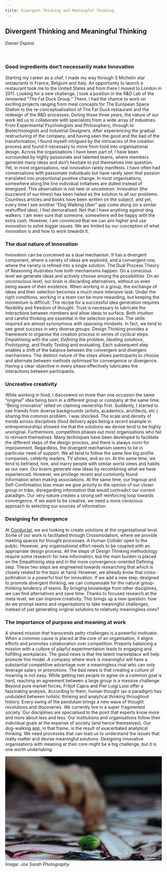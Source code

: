 ```yaml
---
title: Divergent Thinking and Meaningful Thinking
---
```


## Divergent Thinking and Meaningful Thinking

_Daniel Ospina_
<br />
<br />
<br />
### Good ingredients don’t necessarily make Innovation
Starting my career as a chef, I made my way through 3 Michelin star restaurants in France, Belgium and Italy. An opportunity to launch a restaurant took me to the United States and from there I moved to London in 2011. Looking for a new challenge, I took a position in the R&D Lab of the renowned “The Fat Duck Group.” There, I had the chance to work on exciting projects ranging from meal concepts for The European Space Station to the re-conceptualisation of The Fat Duck restaurant and the redesign of the R&D processes.
During those three years, the nature of our work led us to collaborate with specialists from a wide array of industries. From Experimental Psychologists and Philosophers, through to Biotechnologists and Industrial Designers. After experiencing the gradual restructuring of the company, and having seen the good and the bad of the transformation, I found myself intrigued by the intricacies of the creation process and found it necessary to move from food into organisational design.
Across the organisations I have been part of, I have been surrounded by highly passionate and talented teams, where members generate many ideas and don’t hesitate to put themselves into question. Yet, in most organisations, real innovation rarely manifests. I have often had conversations with passionate individuals but have rarely seen that passion translated into proportional positive change. In most organisations, somewhere along the line individual initiatives are dulled instead of energised.
This observation is not new or uncommon. Innovation (the buzzword of our times) has been hailed as the solution to all our problems. Countless articles and books have been written on the subject, and yet, every time I see another “Dog Walking Uber” app come along (or a similar reshuffled idea), I feel demoralised. Not that I have anything against dog walkers. I am even sure that someone, somewhere will be happy with the extra cash. However, I am convinced that we can aim higher and use innovation to solve bigger issues.
We are limited by our conception of what innovation is and how to work towards it.

### The dual nature of Innovation
Innovation can be conceived as a dual mechanism. It has a divergent component, where a variety of ideas are explored, and a convergent one, where the variety is refined into a single solution.
The Dual Process Theory of Reasoning illustrates how both mechanisms happen. On a conscious level we generate ideas and actively choose among the possibilities. On an unconscious level, our brain is discarding alternatives, without us even being aware of their existence.
When working in a group, the exchange of ideas and their selection becomes a much more intensive task. Under the right conditions, working in a team can be more rewarding, but keeping the momentum is difficult. The recipe for a successful idea generation requires flexibility and freedom of thought. Trust is necessary to lubricate the interactions between members and allow ideas to surface. Both intuition and careful thinking are essential in the selection process. The skills required are almost synonymous with opposing mindsets. In fact, we tend to see great success in very diverse groups.
Design Thinking provides a framework to organise the creation process in series of cyclical steps: _Empathising_ with the user, _Defining_ the problem, _Ideating_ solutions, _Prototyping_, and finally _Testing_ and evaluating. Each subsequent step enables a shift of the balance between the convergent and divergent mechanisms. The distinct nature of the steps allows participants to choose and alternate between methods optimised for convergence or divergence. Having a clear objective in every phase effectively lubricates the interactions between participants.

### Uncreative creativity
While working in food, I discovered on more than one occasion the same “original” idea being born in a different group or company at the same time. “Being innovative” relied on claiming ownership first. Suddenly, I started to see friends from diverse backgrounds (artists, academics, architects, etc.) sharing this common problem. I was shocked.
The scale and density of trends across disciplines (food delivery apps being a recent example in entrepreneurship) showed me that the solutions we devise tend to be highly unoriginal. Furthermore, competition phases out most organisations who fail to reinvent themselves.
Many techniques have been developed to facilitate the different steps of the design process, and there is always room for improvement. Regardless, the divergent mechanism seems to be in particular need of support.
We all tend to follow the same few big profile companies, celebrity leaders, TV shows, and so on. At the same time, we tend to befriend, hire, and marry people with similar world views and habits as our own.
Our brains generate new ideas by recombining what we have experienced. However, we privilege recent and commonly found information when making associations. At the same time, our Ingroup and Self-Confirmation bias mean we give priority to the opinion of our closer group or tribe, disregarding information that would contradict our current paradigm.
Our very nature creates a strong self reinforcing loop towards convergence. If we want to be creative, we need a more conscious approach to selecting our sources of information.

### Designing for divergence
At [Conductal](http://www.conductal.org), we are looking to create solutions at the organisational level. Some of our work is facilitated through Crossmodalism, where we provide meeting spaces for thought processes. A Human Collider open to the public. However, any organisational effort needs to be coupled with an appropriate design process.
All the steps of Design Thinking methodology require some research for new information, but the main burden is placed on the Empathising step and in the more convergence-oriented Defining step. These two steps are engineered towards researching that which is closely related to the topic at hand. However, we already know that cross-pollination is a powerful tool for innovation.
If we add a new step, designed to promote divergent thinking, we can compensate for the natural group-thinking tendency of teams. By bringing knowledge from other disciplines, we can find alternatives and save time. Thanks to focused research at the meta level, we can improve creativity.
This brings up a new question: how do we prompt teams and organisations to take meaningful challenges, instead of just generating original solutions to relatively meaningless ones?

### The importance of purpose and meaning at work
A shared mission that transcends petty challenges is a powerful motivator. When a common cause is placed at the core of an organisation, it aligns efforts and promotes collaboration over competition. Properly balancing a mission with a culture of playful experimentation leads to engaging and fulfilling workplaces.
The good news is that the talent marketplace will help promote this model. A company where work is meaningful will have a substantial competitive advantage over a meaningless rival who can only leverage salary or promotions. The bad news is that creating a culture of meaning is not easy. While getting two people to agree on a common goal is hard, reaching an agreement between a large group is a massive challenge.
Beyond pure market forces, Fritjof Capra and Pier Luigi Luisi offer a fascinating analysis. According to them, human thought (as a paradigm) has undulated between holistic thinking and analytical thinking throughout history. Every swing of the pendulum brings a new wave of thought revolutions and discoveries.
We currently live in a super fragmented society. Our disciplines are specialised to the point that experts know more and more about less and less. Our institutions and organisations follow their individual goals at the expense of society (and hence themselves). Our dog-walking app, in that frame, is the result of exacerbated analytical thinking. We need processes that can lead us to understand the issues that really matter and devise meaningful solutions.
Designing innovative organisations with meaning at their core might be a big challenge, but it is one worth undertaking.

![Image: Joe Sarah Photography](images/26.jpg)
*Image: Joe Sarah Photography*

